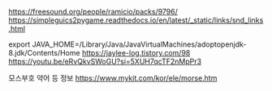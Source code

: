 https://freesound.org/people/ramicio/packs/9796/
https://simpleguics2pygame.readthedocs.io/en/latest/_static/links/snd_links.html

export JAVA_HOME=/Library/Java/JavaVirtualMachines/adoptopenjdk-8.jdk/Contents/Home
https://jaylee-log.tistory.com/98
https://youtu.be/eRvQkvSWoGU?si=5XUH7qcTF2nMpPr3

모스부호 약어 등 정보
https://www.mykit.com/kor/ele/morse.htm